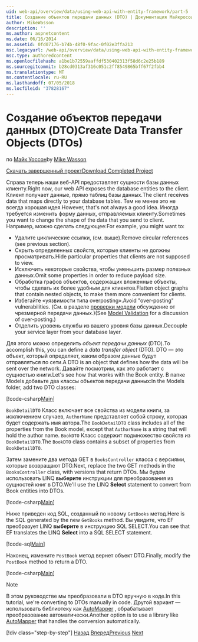 ```yaml
---
uid: web-api/overview/data/using-web-api-with-entity-framework/part-5
title: Создание объектов передачи данных (DTO) | Документация Майкрософт
author: MikeWasson
description: ''
ms.author: aspnetcontent
ms.date: 06/16/2014
ms.assetid: 0fd07176-b74b-48f0-9fac-0f02e3ffa213
msc.legacyurl: /web-api/overview/data/using-web-api-with-entity-framework/part-5
msc.type: authoredcontent
ms.openlocfilehash: a1be1b72559aaffdf530402313f58d6c2e25b189
ms.sourcegitcommit: b28cd0313af316c051c2ff8549865bff67f2fbb4
ms.translationtype: MT
ms.contentlocale: ru-RU
ms.lasthandoff: 07/05/2018
ms.locfileid: "37828167"
---
```

<a name="create-data-transfer-objects-dtos"></a><span data-ttu-id="f6832-102">Создание объектов передачи данных (DTO)</span><span class="sxs-lookup"><span data-stu-id="f6832-102">Create Data Transfer Objects (DTOs)</span></span>
====================
<span data-ttu-id="f6832-103">по [Майк Уоссон](https://github.com/MikeWasson)</span><span class="sxs-lookup"><span data-stu-id="f6832-103">by [Mike Wasson](https://github.com/MikeWasson)</span></span>

[<span data-ttu-id="f6832-104">Скачать завершенный проект</span><span class="sxs-lookup"><span data-stu-id="f6832-104">Download Completed Project</span></span>](https://github.com/MikeWasson/BookService)

<span data-ttu-id="f6832-105">Справа теперь наши веб-API предоставляет сущности базы данных клиенту.</span><span class="sxs-lookup"><span data-stu-id="f6832-105">Right now, our web API exposes the database entities to the client.</span></span> <span data-ttu-id="f6832-106">Клиент получает данные, прямо таблиц базы данных.</span><span class="sxs-lookup"><span data-stu-id="f6832-106">The client receives data that maps directly to your database tables.</span></span> <span data-ttu-id="f6832-107">Тем не менее это не всегда хорошая идея.</span><span class="sxs-lookup"><span data-stu-id="f6832-107">However, that's not always a good idea.</span></span> <span data-ttu-id="f6832-108">Иногда требуется изменить форму данных, отправляемых клиенту.</span><span class="sxs-lookup"><span data-stu-id="f6832-108">Sometimes you want to change the shape of the data that you send to client.</span></span> <span data-ttu-id="f6832-109">Например, можно сделать следующее:</span><span class="sxs-lookup"><span data-stu-id="f6832-109">For example, you might want to:</span></span>

- <span data-ttu-id="f6832-110">Удалите циклические ссылки, (см. выше).</span><span class="sxs-lookup"><span data-stu-id="f6832-110">Remove circular references (see previous section).</span></span>
- <span data-ttu-id="f6832-111">Скрыть определенных свойств, которые клиенты не должны просматривать.</span><span class="sxs-lookup"><span data-stu-id="f6832-111">Hide particular properties that clients are not supposed to view.</span></span>
- <span data-ttu-id="f6832-112">Исключить некоторые свойства, чтобы уменьшить размер полезных данных.</span><span class="sxs-lookup"><span data-stu-id="f6832-112">Omit some properties in order to reduce payload size.</span></span>
- <span data-ttu-id="f6832-113">Обработка графов объектов, содержащих вложенные объекты, чтобы сделать их более удобным для клиентов.</span><span class="sxs-lookup"><span data-stu-id="f6832-113">Flatten object graphs that contain nested objects, to make them more convenient for clients.</span></span>
- <span data-ttu-id="f6832-114">Избегайте «уязвимости типа overposting».</span><span class="sxs-lookup"><span data-stu-id="f6832-114">Avoid "over-posting" vulnerabilities.</span></span> <span data-ttu-id="f6832-115">(См. в разделе [проверки модели](../../formats-and-model-binding/model-validation-in-aspnet-web-api.md) обсуждение от чрезмерной передачи данных.)</span><span class="sxs-lookup"><span data-stu-id="f6832-115">(See [Model Validation](../../formats-and-model-binding/model-validation-in-aspnet-web-api.md) for a discussion of over-posting.)</span></span>
- <span data-ttu-id="f6832-116">Отделить уровень службы из вашего уровня базы данных.</span><span class="sxs-lookup"><span data-stu-id="f6832-116">Decouple your service layer from your database layer.</span></span>

<span data-ttu-id="f6832-117">Для этого можно определить *объект передачи данных* (DTO).</span><span class="sxs-lookup"><span data-stu-id="f6832-117">To accomplish this, you can define a *data transfer object* (DTO).</span></span> <span data-ttu-id="f6832-118">DTO — это объект, который определяет, каким образом данные будут отправляться по сети.</span><span class="sxs-lookup"><span data-stu-id="f6832-118">A DTO is an object that defines how the data will be sent over the network.</span></span> <span data-ttu-id="f6832-119">Давайте посмотрим, как это работает с сущностью книги.</span><span class="sxs-lookup"><span data-stu-id="f6832-119">Let's see how that works with the Book entity.</span></span> <span data-ttu-id="f6832-120">В папке Models добавьте два классы объектов передачи данных:</span><span class="sxs-lookup"><span data-stu-id="f6832-120">In the Models folder, add two DTO classes:</span></span>

[!code-csharp[Main](part-5/samples/sample1.cs)]

<span data-ttu-id="f6832-121">`BookDetailDTO` Класс включает все свойства из модели книги, за исключением случаев, `AuthorName` представляет собой строку, которая будет содержать имя автора.</span><span class="sxs-lookup"><span data-stu-id="f6832-121">The `BookDetailDTO` class includes all of the properties from the Book model, except that `AuthorName` is a string that will hold the author name.</span></span> <span data-ttu-id="f6832-122">`BookDTO` Класс содержит подмножество свойств из `BookDetailDTO`.</span><span class="sxs-lookup"><span data-stu-id="f6832-122">The `BookDTO` class contains a subset of properties from `BookDetailDTO`.</span></span>

<span data-ttu-id="f6832-123">Затем замените два метода GET в `BooksController` класса с версиями, которые возвращают DTO.</span><span class="sxs-lookup"><span data-stu-id="f6832-123">Next, replace the two GET methods in the `BooksController` class, with versions that return DTOs.</span></span> <span data-ttu-id="f6832-124">Мы будем использовать LINQ **выберите** инструкции для преобразования из сущностей книг в DTO.</span><span class="sxs-lookup"><span data-stu-id="f6832-124">We'll use the LINQ **Select** statement to convert from Book entities into DTOs.</span></span>

[!code-csharp[Main](part-5/samples/sample2.cs)]

<span data-ttu-id="f6832-125">Ниже приведен код SQL, созданный по новому `GetBooks` метод.</span><span class="sxs-lookup"><span data-stu-id="f6832-125">Here is the SQL generated by the new `GetBooks` method.</span></span> <span data-ttu-id="f6832-126">Вы увидите, что EF преобразует LINQ **выберите** в инструкцию SQL SELECT.</span><span class="sxs-lookup"><span data-stu-id="f6832-126">You can see that EF translates the LINQ **Select** into a SQL SELECT statement.</span></span>

[!code-sql[Main](part-5/samples/sample3.sql)]

<span data-ttu-id="f6832-127">Наконец, измените `PostBook` метод вернет объект DTO.</span><span class="sxs-lookup"><span data-stu-id="f6832-127">Finally, modify the `PostBook` method to return a DTO.</span></span>

[!code-csharp[Main](part-5/samples/sample4.cs)]

> [!NOTE]
> <span data-ttu-id="f6832-128">В этом руководстве мы преобразовали в DTO вручную в коде.</span><span class="sxs-lookup"><span data-stu-id="f6832-128">In this tutorial, we're converting to DTOs manually in code.</span></span> <span data-ttu-id="f6832-129">Другой вариант — использовать библиотеку как [AutoMapper](http://automapper.org/) , обрабатывает преобразование автоматически.</span><span class="sxs-lookup"><span data-stu-id="f6832-129">Another option is to use a library like [AutoMapper](http://automapper.org/) that handles the conversion automatically.</span></span>
> 
> [!div class="step-by-step"]
> <span data-ttu-id="f6832-130">[Назад](part-4.md)
> [Вперед](part-6.md)</span><span class="sxs-lookup"><span data-stu-id="f6832-130">[Previous](part-4.md)
[Next](part-6.md)</span></span>
